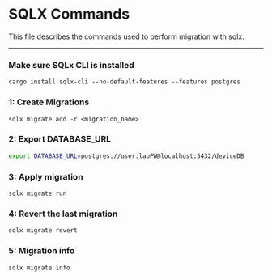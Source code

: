 # SQLX Commands

This file describes the commands used to perform migration with sqlx.

---
### Make sure SQLx CLI is installed
```aiignore
cargo install sqlx-cli --no-default-features --features postgres
```

### 1: Create Migrations
```aiignore
sqlx migrate add -r <migration_name>
```

### 2: Export DATABASE_URL
```bash
export DATABASE_URL=postgres://user:labPW@localhost:5432/deviceDB
```

### 3: Apply migration
```aiignore
sqlx migrate run
```

### 4: Revert the last migration
```aiignore
sqlx migrate revert
```

### 5: Migration info
```aiignore
sqlx migrate info
```